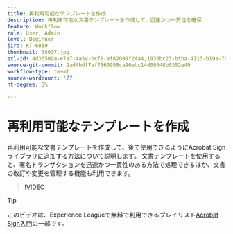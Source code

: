```yaml
---
title: 再利用可能なテンプレートを作成
description: 再利用可能な文書テンプレートを作成して、迅速かつ一貫性を確保
feature: Workflow
role: User, Admin
level: Beginner
jira: KT-6059
thumbnail: 38037.jpg
exl-id: 4d36509a-e7a7-4a5a-bcf8-ef82099f24a4,1930bc23-bfba-4113-b19a-76634667bda3
source-git-commit: 2ad4bdf7af7560958ca90ebc14d09348b0352e49
workflow-type: tm+mt
source-wordcount: '77'
ht-degree: 5%

---
```


# 再利用可能なテンプレートを作成

再利用可能な文書テンプレートを作成して、後で使用できるようにAcrobat Signライブラリに追加する方法について説明します。 文書テンプレートを使用すると、署名トランザクションを迅速かつ一貫性のある方法で処理できるほか、文書の改訂や変更を管理する機能も利用できます。

>[!VIDEO](https://video.tv.adobe.com/v/38037?quality=12&learn=on&hidetitle=true)

>[!TIP]
>
>このビデオは、Experience Leagueで無料で利用できるプレイリスト[Acrobat Sign入門](https://experienceleague.adobe.com/en/playlists/acrobat-sign-get-started-business-users)の一部です。
